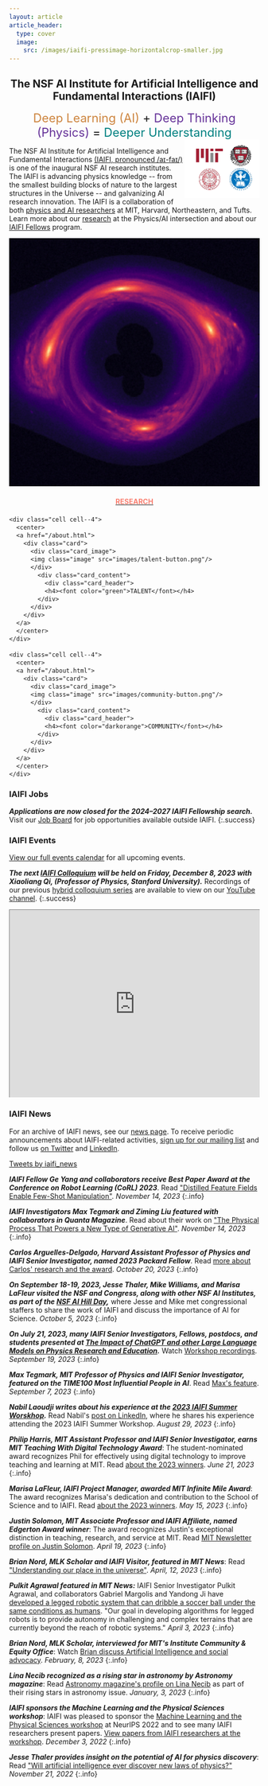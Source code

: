 ```yaml
---
layout: article
article_header:
  type: cover
  image:
    src: /images/iaifi-pressimage-horizontalcrop-smaller.jpg
---
```


<center>
<div style="max-width: 650px;">
<h2>The NSF AI Institute for Artificial Intelligence and Fundamental Interactions (IAIFI)</h2>
</div>
</center>

<center>
<span style="font-size: 24px;">
<font color="peru">Deep Learning (AI)</font> + <font color="rebeccapurple">Deep Thinking (Physics)</font> = <font color="teal">Deeper Understanding</font>
</span>
</center>

<img src="images/logos-square.png" align="right" style="max-width:298px;width:30%"> 


The NSF AI Institute for Artificial Intelligence and Fundamental Interactions [(IAIFI, pronounced /aɪ-faɪ/)](/about.html) is one of the inaugural NSF AI research institutes. The IAIFI is advancing physics knowledge -- from the smallest building blocks of nature to the largest structures in the Universe -- and galvanizing AI research innovation. The IAIFI is a collaboration of both [physics and AI researchers](/people.html) at MIT, Harvard, Northeastern, and Tufts.  Learn more about our [research](/research.html) at the Physics/AI intersection and about our [IAIFI Fellows](/fellows.html) program.



<div class="grid-container">
  <div class="grid grid--p-2">
    <div class="cell cell--4">
      <center>
      <a href="/about.html">
        <div class="card">
          <div class="card_image">
          <img class="image" src="images/research-button.png"/>
          </div>
            <div class="card_content">
              <div class="card_header">
              <h4><font color="salmon">RESEARCH</font></h4>
            </div>
          </div>
        </div>
      </a>
      </center>
    </div>

    <div class="cell cell--4">
      <center>
      <a href="/about.html">
        <div class="card">
          <div class="card_image">
          <img class="image" src="images/talent-button.png"/>
          </div>
            <div class="card_content">
              <div class="card_header">
              <h4><font color="green">TALENT</font></h4>
            </div>
          </div>
        </div>
      </a>
      </center>
    </div>

    <div class="cell cell--4">
      <center>
      <a href="/about.html">
        <div class="card">
          <div class="card_image">
          <img class="image" src="images/community-button.png"/>
          </div>
            <div class="card_content">
              <div class="card_header">
              <h4><font color="darkorange">COMMUNITY</font></h4>
            </div>
          </div>
        </div>
      </a>
      </center>
    </div>

  </div>
</div>



### IAIFI Jobs

***Applications are now closed for the 2024–2027 IAIFI Fellowship search.*** Visit our [Job Board](https://iaifi.org/job-board.html) for job opportunities available outside IAIFI. 
{:.success}


### IAIFI Events

[View our full events calendar](events-calendar.html) for all upcoming events.

***The next [IAIFI Colloquium](events.html) will be held on Friday, December 8, 2023 with Xiaoliang Qi, (Professor of Physics, Stanford University).*** Recordings of our previous [hybrid colloquium series](events.html) are available to view on our [YouTube channel](https://youtube.com/playlist?list=PLBY0ED2StbGbnP4OH5_ggH1QvoO3nyOw7).
{:.success}

<style>
.calendar-container{
    position: relative;
    Padding-bottom: 75%;
    Height: 0;
    overflow: hidden;
}
</style>

<style>
.calendar-container iframe{
    position: absolute;
    top: 0;
    left: 0;
    width: 100%;
    height: 100%;
}
</style>

<div class="calendar-container">
<iframe src="https://calendar.google.com/calendar/embed?height=600&wkst=1&bgcolor=%23ffffff&ctz=America%2FNew_York&showTitle=1&showPrint=0&showCalendars=0&title=IAIFI%20Group%20Calendar&mode=WEEK&src=cDcxb2tybHAxZWJvazFpMjdtc2gzZm9kdThAZ3JvdXAuY2FsZW5kYXIuZ29vZ2xlLmNvbQ&src=YzZwNzIwMGRwbjE0c201M2owMWExZXZwODhAZ3JvdXAuY2FsZW5kYXIuZ29vZ2xlLmNvbQ&src=Zjh2NnI1dWV1bDN1anBpbzFhN2IzdDB1MjhAZ3JvdXAuY2FsZW5kYXIuZ29vZ2xlLmNvbQ&color=%238E24AA&color=%23039BE5&color=%23F09300" style="border:solid 1px #777" width="800" height="600" frameborder="0" scrolling="no"></iframe>
</div>

### IAIFI News

For an archive of IAIFI news, see our [news page](/iaifi-news.html). To receive periodic announcements about IAIFI-related activities, [sign up for our mailing list](http://mailman.mit.edu/mailman/listinfo/iaifi-news) and follow us [on Twitter](http://www.twitter.com/iaifi_news) and [LinkedIn](https://www.linkedin.com/company/iaifi).

<a class="twitter-timeline" href="https://twitter.com/iaifi_news?ref_src=twsrc%5Etfw">Tweets by iaifi_news</a> <script async src="https://platform.twitter.com/widgets.js" charset="utf-8"></script>


  ***IAIFI Fellow Ge Yang and collaborators receive Best Paper Award at the Conference on Robot Learning (CoRL) 2023***. Read ["Distilled Feature Fields Enable Few-Shot Manipulation"](https://openreview.net/forum?id=Rb0nGIt_kh5). *November 14, 2023*
{:.info}

***IAIFI Investigators Max Tegmark and Ziming Liu featured with collaborators in Quanta Magazine***. Read about their work on ["The Physical Process That Powers a New Type of Generative AI"](https://www.quantamagazine.org/new-physics-inspired-generative-ai-exceeds-expectations-20230919/). *November 14, 2023*
{:.info}

***Carlos Arguelles-Delgado, Harvard Assistant Professor of Physics and IAIFI Senior Investigator, named 2023 Packard Fellow***. Read [more about Carlos' research and the award](https://news.harvard.edu/gazette/story/newsplus/neutrino-physicist-carlos-arguelles-delgado-named-packard-fellow/). *October 20, 2023*
{:.info}

***On September 18-19, 2023, Jesse Thaler, Mike Williams, and Marisa LaFleur visited the NSF and Congress, along with other NSF AI Institutes, as part of the [NSF AI Hill Day](https://nsf-gov-resources.nsf.gov/2023-09/AI_Institutes_Hill_Day_Booklet.pdf),*** where Jesse and Mike met congressional staffers to share the work of IAIFI and discuss the importance of AI for Science. *October 5, 2023*
{:.info}

***On July 21, 2023, many IAIFI Senior Investigators, Fellows, postdocs, and students presented at [The Impact of ChatGPT and other Large Language Models on Physics Research and Education](https://indico.mit.edu/event/759/).*** Watch [Workshop recordings](https://www.youtube.com/playlist?list=PLKemzYMx2_Ot1MZ_er2vFiINdJEgDO8Hg). *September 19, 2023*
{:.info}

***Max Tegmark, MIT Professor of Physics and IAIFI Senior Investigator, featured on the TIME100 Most Influential People in AI***. Read [Max's feature](https://time.com/collection/time100-ai/6310651/max-tegmark/). *September 7, 2023*
{:.info}

***Nabil Laoudji writes about his experience at the [2023 IAIFI Summer Worskhop](https://iaifi.org/summer-workshop.html).*** Read Nabil's [post on LinkedIn](https://www.linkedin.com/pulse/where-ai-physics-meet-reflections-from-iaifis-2023-summer-laoudji/), where he shares his experience attending the 2023 IAIFI Summer Workshop. *August 29, 2023*
{:.info}

***Philip Harris, MIT Assistant Professor and IAIFI Senior Investigator, earns MIT Teaching With Digital Technology Award***: The student-nominated award recognizes Phil for effectively using digital technology to improve teaching and learning at MIT. Read [about the 2023 winners](https://openlearning.mit.edu/news/2023-mit-teaching-digital-technology-awards). *June 21, 2023*
{:.info}

***Marisa LaFleur, IAIFI Project Manager, awarded MIT Infinite Mile Award***: The award recognizes Marisa's dedication and contribution to the School of Science and to IAIFI. Read [about the 2023 winners](https://news.mit.edu/2023/school-science-infinite-mile-awards-0515). *May 15, 2023*
{:.info}

***Justin Solomon, MIT Associate Professor and IAIFI Affiliate, named Edgerton Award winner***: The award recognizes Justin's exceptional distinction in teaching, research, and service at MIT. Read [MIT Newsletter profile on Justin Solomon](https://news.mit.edu/2023/ellen-roche-justin-solomon-edgerton-award-winners-0419). *April 19, 2023*
{:.info}

***Brian Nord, MLK Scholar and IAIFI Visitor, featured in MIT News***: Read ["Understanding our place in the universe"](https://news.mit.edu/2023/understanding-our-place-universe-brian-nord-0412). *April, 12, 2023*
{:.info}

***Pulkit Agrawal featured in MIT News:*** IAIFI Senior Investigator Pulkit Agrawal, and collaborators Gabriel Margolis and Yandong Ji have [developed a legged robotic system that can dribble a soccer ball under the same conditions as humans](https://news.mit.edu/2023/legged-robotic-system-playing-soccer-various-terrains-0403). "Our goal in developing algorithms for legged robots is to provide autonomy in challenging and complex terrains that are currently beyond the reach of robotic systems." *April 3, 2023*
{:.info}

***Brian Nord, MLK Scholar, interviewed for MIT's Institute Community & Equity Office***: Watch [Brian discuss Artificial Intelligence and social advocacy](https://www.youtube.com/watch?v=xVhl6POHo6Y&list=PLKHPCGvTwsmHKCNO-xCHw0PF-Gza0DWoU&index=4). *February, 8, 2023*
{:.info}

***Lina Necib recognized as a rising star in astronomy by Astronomy magazine***: Read [Astronomy magazine's profile on Lina Necib](https://astronomy.com/magazine/news/2023/01/rising-star-in-astronomy-lina-necib) as part of their rising stars in astronomy issue. *January, 3, 2023*
{:.info}

***IAIFI sponsors the Machine Learning and the Physical Sciences workshop***: IAIFI was pleased to sponsor the [Machine Learning and the Physical Sciences workshop](https://ml4physicalsciences.github.io/2022/) at NeurIPS 2022 and to see many IAIFI researchers present papers. [View papers from IAIFI researchers at the workshop](https://t.co/GMPiqTcI2J). *December 3, 2022*
{:.info}

***Jesse Thaler provides insight on the potential of AI for physics discovery***: Read ["Will artificial intelligence ever discover new laws of physics?"](https://www.newscientist.com/article/mg25634141-200-will-artificial-intelligence-ever-discover-new-laws-of-physics/) *November 21, 2022*
{:.info}



<!---
***More IAIFI News:*** For an archive of IAIFI news, see our [news page](/iaifi-news.html).
--->
